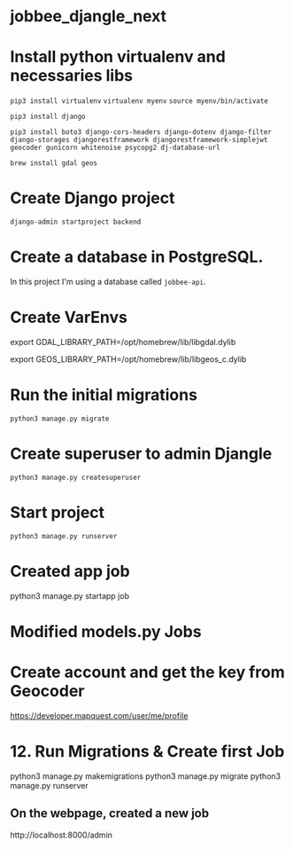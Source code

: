 # jobbee_djangle_next

# Install python virtualenv and necessaries libs

`pip3 install virtualenv`
`virtualenv myenv`
`source myenv/bin/activate`

`pip3 install django`

`pip3 install boto3 django-cors-headers django-dotenv django-filter django-storages djangorestframework djangorestframework-simplejwt geocoder gunicorn whitenoise psycopg2 dj-database-url`

`brew install gdal geos`

# Create Django project

`django-admin startproject backend`

# Create a database in PostgreSQL.
In this project I'm using a database called `jobbee-api`.

# Create VarEnvs

export GDAL_LIBRARY_PATH=/opt/homebrew/lib/libgdal.dylib 

export GEOS_LIBRARY_PATH=/opt/homebrew/lib/libgeos_c.dylib

# Run the initial migrations
`python3 manage.py migrate`

# Create superuser to admin Djangle
`python3 manage.py createsuperuser`

# Start project
`python3 manage.py runserver`


# Created app job
python3 manage.py startapp job

# Modified models.py Jobs


# Create account and get the key from Geocoder
https://developer.mapquest.com/user/me/profile

# 12. Run Migrations & Create first Job

python3 manage.py makemigrations
python3 manage.py migrate
python3 manage.py runserver

## On the webpage, created a new job
http://localhost:8000/admin